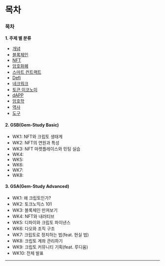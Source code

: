 # 목차



### 목차



**1. 주제 별 분류**

* [개념  ](../undefined/undefined/)
* [블록체인](https://app.gitbook.com/o/8nTKpfJJXu2x3eJLUT4M/s/qRGIhmS67lw5DEBAFVDR/)
* [NFT](../nft/)
* [암호화폐](../undefined/undefined-2/)
* [스마트 컨트랙트](../undefined/undefined-3/)
* [Defi](../defi/)
* [네크워크](../undefined/undefined-4/)
* [토큰 이코노미](../undefined/undefined-5/)
* [dAPP](../dapp.md)
* [암호학](undefined-2.md#undefined)
* [역사](../undefined/undefined-7/)
* [도구](<../undefined/undefined-5/README (1).md>)

#### **2.** GSB(Gem-Study Basic)

* WK1: NFT와 크립토 생태계&#x20;
* WK2: NFT의 연원과 특성&#x20;
* WK3: NFT 마켓플레이스와 민팅 실습&#x20;
* WK4:&#x20;
* WK5:&#x20;
* WK6:&#x20;
* WK7:&#x20;
* WK8:

#### 3. GSA(Gem-Study Advanced)

* WK1: 왜 크립토인가?&#x20;
* WK2: 토크노믹스 101&#x20;
* WK3: 블록체인 만져보기&#x20;
* WK4: NFT와 내러티브&#x20;
* WK5: 디파이와 크립토 파이낸스&#x20;
* WK6: 다오와 조직 구조&#x20;
* WK7: 크립토로 정치하는 법(feat. 현실 법)&#x20;
* WK8: 크립토 계좌 관리하기&#x20;
* WK9: 크립토 커뮤니티 기획(feat. 루디움)&#x20;
* WK10: 전체 발표



****

